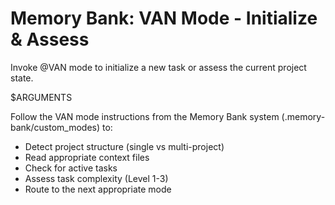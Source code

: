# Memory Bank: VAN Mode - Initialize & Assess
<!-- Version: 2.1.0 -->

Invoke @VAN mode to initialize a new task or assess the current project state.

$ARGUMENTS

Follow the VAN mode instructions from the Memory Bank system (.memory-bank/custom_modes) to:
- Detect project structure (single vs multi-project)
- Read appropriate context files
- Check for active tasks
- Assess task complexity (Level 1-3)
- Route to the next appropriate mode